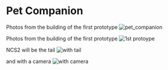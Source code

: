 # Pet Companion
Photos from the building of the first prototype
![pet_companion](https://raw.githubusercontent.com/ioannis/Pet-Companion/master/20200226_170211.jpg)


Photos from the building of the first prototype
![1st protoype](https://raw.githubusercontent.com/ioannis/Pet-Companion/master/20200226_125642.jpg)

NCS2 will be the tail
![with tail](https://raw.githubusercontent.com/ioannis/Pet-Companion/master/20200226_125648.jpg)

and with a camera
![with camera](https://raw.githubusercontent.com/ioannis/Pet-Companion/master/20200226_133315.jpg)
